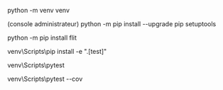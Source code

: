 python -m venv venv

(console administrateur)
python -m pip install --upgrade pip setuptools

python -m pip install flit

venv\Scripts\pip install -e ".[test]" 

venv\Scripts\pytest

venv\Scripts\pytest --cov